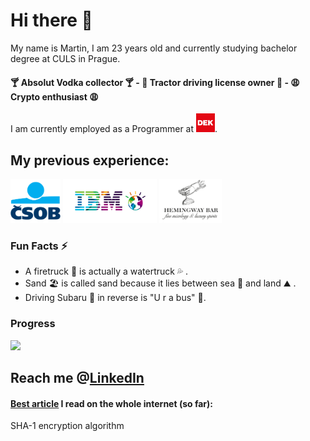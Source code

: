 # Hi there 👋

My name is Martin, I am 23 years old and currently studying bachelor degree at CULS in Prague.

#### :cocktail: Absolut Vodka collector :cocktail: - :tractor: Tractor driving license owner :tractor: - :weary: Crypto enthusiast :weary:

I am currently employed as a Programmer at <a href="https://dek.cz"><img src="https://github.com/MarvelousMartin/marvelousmartin/blob/main/assets/unnamed.jpg?raw=true" width="30" height="30"></a>.

## My previous experience: <br>
<a><img src="https://github.com/MarvelousMartin/marvelousmartin/blob/main/assets/csob-logo.png?raw=true" width="80" height="70">
<img src="https://github.com/MarvelousMartin/marvelousmartin/blob/main/assets/ibmlogo.png?raw=true" width="150" height="70">
<img src="https://github.com/MarvelousMartin/marvelousmartin/blob/main/assets/hemingway-bar-praha.png?raw=true" width="100" height="70">
</a>
<br>

### Fun Facts ⚡
-  A firetruck :fire_engine: is actually a watertruck :sweat_drops: .
-  Sand 🏖️ is called sand because it lies between sea 🌊 and land ⛰️ .
-  Driving Subaru :car: in reverse is "U r a bus" :bus:.


### Progress
<img src="https://www.codewars.com/users/HackerMannn/badges/micro">

## Reach me @[LinkedIn](https://www.linkedin.com/in/martin-dub/)


#### <a href="https://www.metamorphosite.com/one-way-hash-encryption-sha1-data-software">Best article</a> I read on the whole internet (so far):
SHA-1 encryption algorithm


